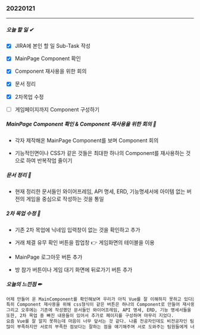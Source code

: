 ### 20220121

------

##### 오늘 할 일 ✔

- [x] JIRA에 본인 할 일 Sub-Task 작성
- [x] MainPage Component 확인
- [x] Component 재사용을 위한 회의
- [x] 문서 정리
- [x] 2차목업 수정
- [ ] 게임페이지까지 Component 구성하기



##### MainPage Component 확인 & Component 재사용을 위한 회의 💬

+ 각자 제작해온 MainPage Component를 보며 Component  회의 

+ 기능적인면이나 CSS가 같은 것들은 최대한 하나의 Component를 재사용하는 것으로 하여 반복작업 줄이기

  

##### 문서 정리 📃

+ 현재 정리한 문서들인 와이어프레임, API 명세, ERD, 기능명세서에 아이템 없는 버전의 게임을 중심으로 작성하는 것을 통일



##### 2차 목업 수정 🎨

+ 기존 2차 목업에 닉네임 입력창이 없는 것을 확인하고 추가

+ 거래 체결 유무 확인 버튼을 팝업창 👉 게임화면의 테이블을 이용
+ MainPage 로그아웃 버튼 추가
+ 방 참가 버튼이나  게임 대기 화면에 뒤로가기 버튼 추가



##### 오늘의 느낀점 ✏

```tex
어제 만들어 온 MainComponent를 확인해보며 우리가 아직 Vue를 잘 이해하지 못하고 있다는 생각이 들었다.
특히 Component 재사용을 위해 css형식이 같은 버튼은 하나의 Component로 만들어 재사용하자는 말을 잘이해하지 못했었는데 오늘 구글링을 해 본 결과 실제로 많은 사람들은 Component를 작게 쪼개서 재사용을 많이 하고 있다는 것을 알게 되었다. 기존에 나는 큰 틀인 views와 그 안에 들어갈 Component들로 나누어 Component의 재사용 없이 제작해보기만 했는데 이번 기회에 Component 재사용에 대해 다시 생각해보고 천천히 다시 구성해보아야 될 것 같다.
그리고 오후에는 기존에 작성했던 문서들인 와이어프레임, API 명세, ERD, 기능 명세서들을 아이템 없는 버전으로 작성할지, 아이템이 있는 버전으로 작성할지와 관련하여 간단히 회의를 하고 수정하는 작업을 거쳤다. 회의 결과 아이템이 없는 버전으로 일단 기준을 잡고 작업을 한 뒤 우리가 시간적 여유가 있다면 아이템 기능을 추가하여 아이템전을 제작하는 것으로 결정하였고 문서들을 아이템이 없는 버전으로 모두 수정하였다.
또한, 2차 목업 중 빠진 내용들이 있어서 추가로 페이지를 구성하며 마무리 지었다.
요즘 Vue를 잘 알지 못하는데 마음이 너무 앞서는 것 같다. 나름 전공자인데도 비전공자인 팀원들보다 많이 부족한 것 같아서 팀원들에게 조금 미안하고 앞으로 더 열심히 노력해야겠다는 생각이 들었다.
많이 부족하지만 서로의 부족한 점보다는 잘하는 점을 얘기해주며 서로 도와주는 팀원들에게 너무 고맙고 앞으로 더 열심히 참여해서 프로젝트에 민폐를 끼치지 않는 팀원이 되어야겠다.
```

